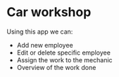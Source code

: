 # Car workshop
Using this app we can:
* Add new employee
* Edit or delete specific employee
* Assign the work to the mechanic
* Overview of the work done
